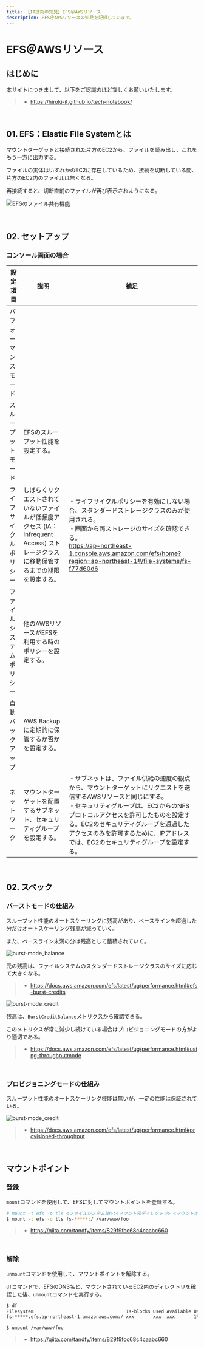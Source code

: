 ```yaml
---
title: 【IT技術の知見】EFS＠AWSリソース
description: EFS＠AWSリソースの知見を記録しています。
---
```


# EFS＠AWSリソース

## はじめに

本サイトにつきまして、以下をご認識のほど宜しくお願いいたします。

> - https://hiroki-it.github.io/tech-notebook/

<br>

## 01. EFS：Elastic File Systemとは

マウントターゲットと接続された片方のEC2から、ファイルを読み出し、これをもう一方に出力する。

ファイルの実体はいずれかのEC2に存在しているため、接続を切断している間、片方のEC2内のファイルは無くなる。

再接続すると、切断直前のファイルが再び表示されようになる。

![EFSのファイル共有機能](https://raw.githubusercontent.com/hiroki-it/tech-notebook-images/master/images/EFSのファイル共有機能.png)

<br>

## 02. セットアップ

### コンソール画面の場合

| 設定項目                 | 説明                                                                                                                                | 補足                                                                                                                                                                                                                                                                                                                        |
| ------------------------ | ----------------------------------------------------------------------------------------------------------------------------------- | --------------------------------------------------------------------------------------------------------------------------------------------------------------------------------------------------------------------------------------------------------------------------------------------------------------------------- |
| パフォーマンスモード     |                                                                                                                                     |                                                                                                                                                                                                                                                                                                                             |
| スループットモード       | EFSのスループット性能を設定する。                                                                                                   |                                                                                                                                                                                                                                                                                                                             |
| ライフサイクルポリシー   | しばらくリクエストされていないファイルが低頻度アクセス (IA：Infrequent Access) ストレージクラスに移動保管するまでの期限を設定する。 | ・ライフサイクルポリシーを有効にしない場合、スタンダードストレージクラスのみが使用される。<br>・画面から両ストレージのサイズを確認できる。<br>https://ap-northeast-1.console.aws.amazon.com/efs/home?region=ap-northeast-1#/file-systems/fs-f77d60d6                                                                        |
| ファイルシステムポリシー | 他のAWSリソースがEFSを利用する時のポリシーを設定する。                                                                              |                                                                                                                                                                                                                                                                                                                             |
| 自動バックアップ         | AWS Backupに定期的に保管するか否かを設定する。                                                                                      |                                                                                                                                                                                                                                                                                                                             |
| ネットワーク             | マウントターゲットを配置するサブネット、セキュリティグループを設定する。                                                            | ・サブネットは、ファイル供給の速度の観点から、マウントターゲットにリクエストを送信するAWSリソースと同じにする。<br>・セキュリティグループは、EC2からのNFSプロトコルアクセスを許可したものを設定する。EC2のセキュリティグループを通過したアクセスのみを許可するために、IPアドレスでは、EC2のセキュリティグループを設定する。 |

<br>

## 02. スペック

### バーストモードの仕組み

スループット性能のオートスケーリングに残高があり、ベースラインを超過した分だけオートスケーリング残高が減っていく。

また、ベースライン未満の分は残高として蓄積されていく。

![burst-mode_balance](https://raw.githubusercontent.com/hiroki-it/tech-notebook-images/master/images/burst-mode_credit-balance-algorithm.png)

元の残高は、ファイルシステムのスタンダードストレージクラスのサイズに応じて大きくなる。

> - https://docs.aws.amazon.com/efs/latest/ug/performance.html#efs-burst-credits

![burst-mode_credit](https://raw.githubusercontent.com/hiroki-it/tech-notebook-images/master/images/burst-mode_credit-balance-size.png)

残高は、`BurstCreditBalance`メトリクスから確認できる。

このメトリクスが常に減少し続けている場合はプロビジョニングモードの方がより適切である。

> - https://docs.aws.amazon.com/efs/latest/ug/performance.html#using-throughputmode

<br>

### プロビジョニングモードの仕組み

スループット性能のオートスケーリング機能は無いが、一定の性能は保証されている。

![burst-mode_credit](https://raw.githubusercontent.com/hiroki-it/tech-notebook-images/master/images/provisioning-mode_credit-balance-size.png)

> - https://docs.aws.amazon.com/efs/latest/ug/performance.html#provisioned-throughput

<br>

## マウントポイント

### 登録

`mount`コマンドを使用して、EFSに対してマウントポイントを登録する。

```bash
# mount -t efs -o tls <ファイルシステムID>:<マウント元ディレクトリ> <マウントポイント>
$ mount -t efs -o tls fs-*****:/ /var/www/foo
```

> - https://qiita.com/tandfy/items/829f9fcc68c4caabc660

<br>

### 解除

`unmount`コマンドを使用して、マウントポイントを解除する。

`df`コマンドで、EFSのDNS名と、マウントされているEC2内のディレクトリを確認した後、`unmount`コマンドを実行する。

```bash
$ df
Filesystem                                  1K-blocks Used Available Use% Mounted on
fs-*****.efs.ap-northeast-1.amazonaws.com:/ xxx       xxx  xxx       1%   /var/www/foo

$ umount /var/www/foo
```

> - https://qiita.com/tandfy/items/829f9fcc68c4caabc660

<br>
